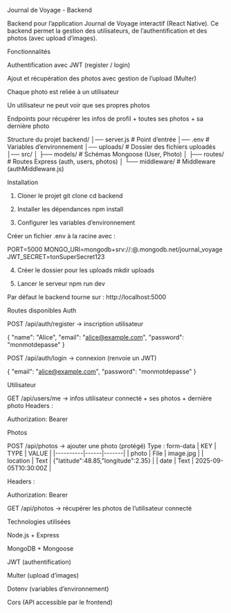 Journal de Voyage - Backend

Backend pour l’application Journal de Voyage interactif (React Native).
Ce backend permet la gestion des utilisateurs, de l’authentification et des photos (avec upload d’images).

Fonctionnalités

Authentification avec JWT (register / login)

Ajout et récupération des photos avec gestion de l’upload (Multer)

Chaque photo est reliée à un utilisateur

Un utilisateur ne peut voir que ses propres photos

Endpoints pour récupérer les infos de profil + toutes ses photos + sa dernière photo

Structure du projet
backend/
│── server.js             # Point d’entrée
│── .env                  # Variables d’environnement
│── uploads/              # Dossier des fichiers uploadés
│── src/
│   ├── models/           # Schémas Mongoose (User, Photo)
│   ├── routes/           # Routes Express (auth, users, photos)
│   └── middleware/       # Middleware (authMiddleware.js)

Installation
1. Cloner le projet
git clone <repo-url>
cd backend

2. Installer les dépendances
npm install

3. Configurer les variables d’environnement

Créer un fichier .env à la racine avec :

PORT=5000
MONGO_URI=mongodb+srv://<username>:<password>@<cluster>.mongodb.net/journal_voyage
JWT_SECRET=tonSuperSecret123

4. Créer le dossier pour les uploads
mkdir uploads

5. Lancer le serveur
npm run dev


Par défaut le backend tourne sur :
http://localhost:5000

Routes disponibles
Auth

POST /api/auth/register → inscription utilisateur

{
  "name": "Alice",
  "email": "alice@example.com",
  "password": "monmotdepasse"
}


POST /api/auth/login → connexion (renvoie un JWT)

{
  "email": "alice@example.com",
  "password": "monmotdepasse"
}

Utilisateur

GET /api/users/me → infos utilisateur connecté + ses photos + dernière photo
Headers :

Authorization: Bearer <token>

Photos

POST /api/photos → ajouter une photo (protégé)
Type : form-data
| KEY | TYPE | VALUE |
|----------|------|-------|
| photo | File | image.jpg |
| location | Text | {"latitude":48.85,"longitude":2.35} |
| date | Text | 2025-09-05T10:30:00Z |

Headers :

Authorization: Bearer <token>


GET /api/photos → récupérer les photos de l’utilisateur connecté

Technologies utilisées

Node.js + Express

MongoDB + Mongoose

JWT (authentification)

Multer (upload d’images)

Dotenv (variables d’environnement)

Cors (API accessible par le frontend)
